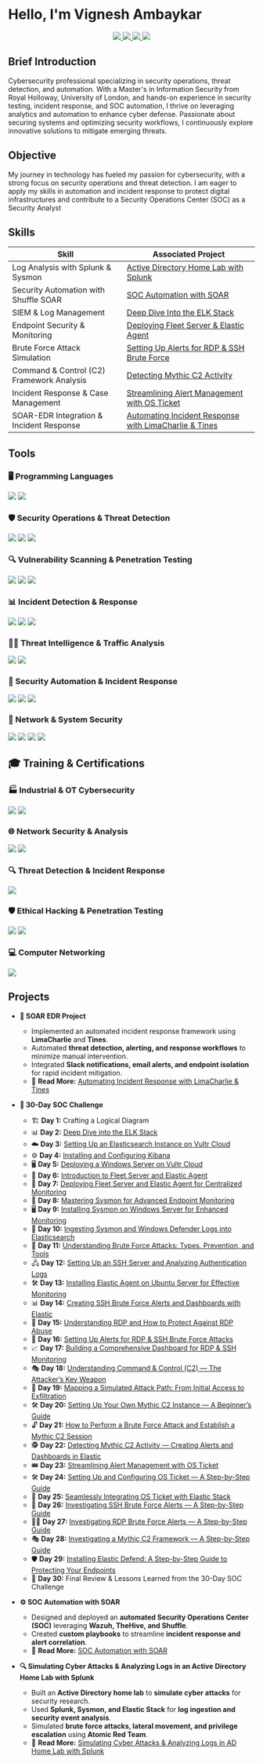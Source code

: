 # Hello, I'm Vignesh Ambaykar
<div align="center">
    <a href="https://www.linkedin.com/in/vigneshambaykar" target="_blank">
        <img src="https://img.shields.io/badge/-LinkedIn-0077B5?&style=for-the-badge&logo=LinkedIn&logoColor=white" />
    </a>
    <a href="mailto:vignesh3967@gmail.com" target="_blank">
        <img src="https://img.shields.io/badge/-Gmail-D14836?&style=for-the-badge&logo=Gmail&logoColor=white" />
    </a>
    <a href="https://medium.com/@vignesh3967" target="_blank">
        <img src="https://img.shields.io/badge/-Medium-000000?&style=for-the-badge&logo=Medium&logoColor=white" />
    </a>
    <a href="https://drive.google.com/file/d/1O5YCMClAjVdk7HV4dwEwFCJBiFeR7z_t/view?usp=sharing" target="_blank">
        <img src="https://img.shields.io/badge/-Resume-FFA500?&style=for-the-badge&logo=GoogleDrive&logoColor=white" />
    </a>
</div>

## Brief Introduction
Cybersecurity professional specializing in security operations, threat detection, and automation. With a Master's in Information Security from Royal Holloway, University of London,
and hands-on experience in security testing, incident response, and SOC automation, I thrive on leveraging analytics and automation to enhance cyber defense. 
Passionate about securing systems and optimizing security workflows, I continuously explore innovative solutions to mitigate emerging threats.

## Objective
My journey in technology has fueled my passion for cybersecurity, with a strong focus on security operations and threat detection. 
I am eager to apply my skills in automation and incident response to protect digital infrastructures and contribute 
to a Security Operations Center (SOC) as a Security Analyst

## Skills
| Skill                                         | Associated Project         |
|-----------------------------------------------|----------------------------|
| Log Analysis with Splunk & Sysmon          | <a href="https://medium.com/@vignesh3967/simulating-cyber-attack-and-analyzing-logs-in-an-active-directory-home-lab-with-splunk-640c4f88e667">Active Directory Home Lab with Splunk</a> |
| Security Automation with Shuffle SOAR | <a href="https://medium.com/@vignesh3967/soc-automation-with-soar-9203ed8f33b9">SOC Automation with SOAR</a> |
| SIEM & Log Management         | <a href="https://medium.com/@vignesh3967/a-deep-dive-into-the-elk-stack-understanding-elasticsearch-logstash-and-kibana-42ac12130831">Deep Dive Into the ELK Stack</a> |
| Endpoint Security & Monitoring      | <a href="https://medium.com/@vignesh3967/how-to-set-up-elastic-fleet-server-and-enroll-windows-server-using-elastic-agent-6bc77ccdda49">Deploying Fleet Server & Elastic Agent</a> |
| Brute Force Attack Simulation                  | <a href="https://medium.com/@vignesh3967/how-to-set-up-alerts-for-rdp-and-ssh-brute-force-attacks-on-windows-server-29cb11255028">Setting Up Alerts for RDP & SSH Brute Force</a> |
| Command & Control (C2) Framework Analysis | <a href="https://medium.com/@vignesh3967/detecting-mythic-c2-activity-creating-alerts-and-dashboards-in-elastic-a772c13e603a">Detecting Mythic C2 Activity</a> |
| Incident Response & Case Management | <a href="https://medium.com/@vignesh3967/streamlining-alert-management-a-beginners-guide-to-using-os-ticket-for-security-operations-131a4ae6df52">Streamlining Alert Management with OS Ticket</a> |
| SOAR-EDR Integration & Incident Response | <a href="https://medium.com/@vignesh3967/soar-edr-project-automating-incident-response-with-limacharlie-and-tines-9754364ec30c">Automating Incident Response with LimaCharlie & Tines</a> |

## Tools
### 🖥️ Programming Languages  
<div>
    <img src="https://img.shields.io/badge/-Python-3776AB?&style=for-the-badge&logo=Python&logoColor=white" />
    <img src="https://img.shields.io/badge/-Bash-4EAA25?&style=for-the-badge&logo=GNUBash&logoColor=white" />
</div>

### 🛡️ Security Operations & Threat Detection  
<div>
    <img src="https://img.shields.io/badge/-SIEM-0078D4?&style=for-the-badge&logo=Microsoft&logoColor=white" />
    <img src="https://img.shields.io/badge/-SOAR-FF4500?&style=for-the-badge&logo=Tines&logoColor=white" />
    <img src="https://img.shields.io/badge/-EDR-FFD700?&style=for-the-badge&logo=LimaCharlie&logoColor=black" />
</div>

### 🔍 Vulnerability Scanning & Penetration Testing  
<div>
    <img src="https://img.shields.io/badge/-Nmap-4A8BC2?&style=for-the-badge&logo=Nmap&logoColor=white" />
    <img src="https://img.shields.io/badge/-Burp_Suite-FF5733?&style=for-the-badge&logo=BurpSuite&logoColor=white" />
    <img src="https://img.shields.io/badge/-Metasploit-0099CC?&style=for-the-badge&logo=Metasploit&logoColor=white" />
</div>

### 📊 Incident Detection & Response  
<div>
    <img src="https://img.shields.io/badge/-Splunk-000000?&style=for-the-badge&logo=Splunk&logoColor=white" />
    <img src="https://img.shields.io/badge/-Elastic_Security-005571?&style=for-the-badge&logo=Elastic&logoColor=white" />
    <img src="https://img.shields.io/badge/-Wazuh-EE4C2C?&style=for-the-badge&logo=Wazuh&logoColor=white" />
</div>

### 🕵️‍♂️ Threat Intelligence & Traffic Analysis  
<div>
    <img src="https://img.shields.io/badge/-Wireshark-1679A7?&style=for-the-badge&logo=Wireshark&logoColor=white" />
    <img src="https://img.shields.io/badge/-Traffic_Analysis-5C2D91?&style=for-the-badge&logo=Security&logoColor=white" />
</div>

### 🔧 Security Automation & Incident Response  
<div>
    <img src="https://img.shields.io/badge/-Tines-000000?&style=for-the-badge&logo=Tines&logoColor=white" />
    <img src="https://img.shields.io/badge/-Shuffle-FF4500?&style=for-the-badge&logo=Shuffle&logoColor=white" />
    <img src="https://img.shields.io/badge/-LimaCharlie-FFD700?&style=for-the-badge&logo=LimaCharlie&logoColor=black" />
</div>

### 🔐 Network & System Security  
<div>
    <img src="https://img.shields.io/badge/-IDS/IPS-5C2D91?&style=for-the-badge&logo=Security&logoColor=white" />
    <img src="https://img.shields.io/badge/-TCP/IP-0078D4?&style=for-the-badge&logo=Internet&logoColor=white" />
    <img src="https://img.shields.io/badge/-Active_Directory-00A4EF?&style=for-the-badge&logo=Microsoft&logoColor=white" />
    <img src="https://img.shields.io/badge/-Linux_(Ubuntu/Kali)-FCC624?&style=for-the-badge&logo=Linux&logoColor=black" />
</div>

## 🎓 Training & Certifications  

### 🏭 Industrial & OT Cybersecurity  
<div>
    <img src="https://img.shields.io/badge/-Fundamentals_of_OT_Cybersecurity_(ICS/SCADA)-005571?&style=for-the-badge&logo=Security&logoColor=white" />
    <img src="https://img.shields.io/badge/-Industrial_Cybersecurity_(IEC_62443)-FF5733?&style=for-the-badge&logo=Security&logoColor=white" />
</div>

### 🌐 Network Security & Analysis  
<div>
    <img src="https://img.shields.io/badge/-Network_Support_and_Security_(Cisco)-0078D4?&style=for-the-badge&logo=Cisco&logoColor=white" />
    <img src="https://img.shields.io/badge/-Introduction_to_Network_Analysis_(Security_Blue_Team)-1F70C1?&style=for-the-badge&logo=Security&logoColor=white" />
</div>

### 🔍 Threat Detection & Incident Response  
<div>
    <img src="https://img.shields.io/badge/-Identifying_Web_Attacks_Through_Logs_(Cybrary)-000000?&style=for-the-badge&logo=Cybrary&logoColor=white" />
</div>

### 🛡️ Ethical Hacking & Penetration Testing  
<div>
    <img src="https://img.shields.io/badge/-Full_Ethical_Hacking_&_Penetration_Testing_(Udemy)-A435F0?&style=for-the-badge&logo=Udemy&logoColor=white" />
    <img src="https://img.shields.io/badge/-Certified_Ethical_Hacking_(Binary_Technology)-FF0000?&style=for-the-badge&logo=Security&logoColor=white" />
</div>

### 💻 Computer Networking  
<div>
    <img src="https://img.shields.io/badge/-The_Bits_&_Bytes_of_Computer_Networking_(Coursera)-2A73CC?&style=for-the-badge&logo=Coursera&logoColor=white" />
</div>


## Projects
- **🔄 SOAR EDR Project**  
    - Implemented an automated incident response framework using **LimaCharlie** and **Tines**.  
    - Automated **threat detection, alerting, and response workflows** to minimize manual intervention.  
    - Integrated **Slack notifications, email alerts, and endpoint isolation** for rapid incident mitigation.  
    - 📖 **Read More:** [Automating Incident Response with LimaCharlie & Tines](https://medium.com/@vignesh3967/soar-edr-project-automating-incident-response-with-limacharlie-and-tines-9754364ec30c)  
    
- **🚀 30-Day SOC Challenge**  
    - 🏗 **Day 1:** Crafting a Logical Diagram  
    - 📊 **Day 2:** [Deep Dive into the ELK Stack](https://medium.com/@vignesh3967/a-deep-dive-into-the-elk-stack-understanding-elasticsearch-logstash-and-kibana-42ac12130831)  
    - ☁️ **Day 3:** [Setting Up an Elasticsearch Instance on Vultr Cloud](https://medium.com/@vignesh3967/setting-up-an-elasticsearch-instance-on-your-vultr-cloud-server-ed4a56125ec1)  
    - ⚙️ **Day 4:** [Installing and Configuring Kibana](https://medium.com/@vignesh3967/installing-and-configuring-kibana-on-your-vultr-cloud-server-d4159584d94f)  
    - 🖥 **Day 5:** [Deploying a Windows Server on Vultr Cloud](https://medium.com/@vignesh3967/deploying-a-windows-server-on-vultr-cloud-46525ea1ccc6)  
    - 🔄 **Day 6:** [Introduction to Fleet Server and Elastic Agent](https://medium.com/@vignesh3967/introduction-to-fleet-server-and-elastic-agent-d460abecd3ce)  
    - 🚀 **Day 7:** [Deploying Fleet Server and Elastic Agent for Centralized Monitoring](https://medium.com/@vignesh3967/how-to-set-up-elastic-fleet-server-and-enroll-windows-server-using-elastic-agent-6bc77ccdda49)  
    - 🔎 **Day 8:** [Mastering Sysmon for Advanced Endpoint Monitoring](https://medium.com/@vignesh3967/introduction-to-sysmon-c34af02d5c42)  
    - 🖥 **Day 9:** [Installing Sysmon on Windows Server for Enhanced Monitoring](https://medium.com/@vignesh3967/how-to-install-sysmon-on-a-windows-server-and-confirm-telemetry-ee206cd416e3)  
    - 📑 **Day 10:** [Ingesting Sysmon and Windows Defender Logs into Elasticsearch](https://medium.com/@vignesh3967/ingesting-sysmon-and-windows-defender-logs-into-elasticsearch-a-step-by-step-guide-eec9a4df4fd3)  
    - 🔐 **Day 11:** [Understanding Brute Force Attacks: Types, Prevention, and Tools](https://medium.com/@vignesh3967/understanding-brute-force-attacks-types-prevention-and-tools-e388b8796fe7)  
    - 🖧 **Day 12:** [Setting Up an SSH Server and Analyzing Authentication Logs](https://medium.com/@vignesh3967/setting-up-an-ssh-server-and-analyzing-authentication-logs-67d5a89f56d9)  
    - 🛠 **Day 13:** [Installing Elastic Agent on Ubuntu Server for Effective Monitoring](https://medium.com/@vignesh3967/installing-elastic-agent-on-ubuntu-server-for-effective-monitoring-33a6ab64f211)  
    - 📊 **Day 14:** [Creating SSH Brute Force Alerts and Dashboards with Elastic](https://medium.com/@vignesh3967/creating-ssh-brute-force-alerts-and-dashboards-with-elastic-866543e5c068)  
    - 🔑 **Day 15:** [Understanding RDP and How to Protect Against RDP Abuse](https://medium.com/@vignesh3967/understanding-remote-desktop-protocol-rdp-and-how-to-protect-yourself-from-rdp-abuse-7a1ef09dd7be)  
    - 🚨 **Day 16:** [Setting Up Alerts for RDP & SSH Brute Force Attacks](https://medium.com/@vignesh3967/how-to-set-up-alerts-for-rdp-and-ssh-brute-force-attacks-on-windows-server-29cb11255028)  
    - 📈 **Day 17:** [Building a Comprehensive Dashboard for RDP & SSH Monitoring](https://medium.com/@vignesh3967/building-a-comprehensive-dashboard-for-rdp-ssh-authentication-monitoring-a7c0ab11907e)  
    - 🎭 **Day 18:** [Understanding Command & Control (C2) — The Attacker’s Key Weapon](https://medium.com/@vignesh3967/understanding-command-control-c2-a-deep-dive-into-attackers-key-weapon-0b1768d9de62)  
    - 📍 **Day 19:** [Mapping a Simulated Attack Path: From Initial Access to Exfiltration](https://medium.com/@vignesh3967/mapping-a-simulated-attack-path-from-initial-access-to-exfiltration-d528248952ae)  
    - 🛠 **Day 20:** [Setting Up Your Own Mythic C2 Instance — A Beginner’s Guide](https://medium.com/@vignesh3967/how-to-set-up-your-own-mythic-c2-instance-a-beginners-guide-to-understanding-mythic-24860c1b5a68)  
    - 🔓 **Day 21:** [How to Perform a Brute Force Attack and Establish a Mythic C2 Session](https://medium.com/@vignesh3967/how-to-perform-a-brute-force-attack-and-establish-a-mythic-c2-session-2392edd60e71)  
    - 🕵️ **Day 22:** [Detecting Mythic C2 Activity — Creating Alerts and Dashboards in Elastic](https://medium.com/@vignesh3967/detecting-mythic-c2-activity-creating-alerts-and-dashboards-in-elastic-a772c13e603a)  
    - 🎟 **Day 23:** [Streamlining Alert Management with OS Ticket](https://medium.com/@vignesh3967/streamlining-alert-management-a-beginners-guide-to-using-os-ticket-for-security-operations-131a4ae6df52)  
    - 🛠 **Day 24:** [Setting Up and Configuring OS Ticket — A Step-by-Step Guide](https://medium.com/@vignesh3967/how-to-set-up-and-configure-osticket-a-step-by-step-guide-4b61bba87506)  
    - 🔗 **Day 25:** [Seamlessly Integrating OS Ticket with Elastic Stack](https://medium.com/@vignesh3967/seamlessly-integrating-os-ticket-with-elastic-stack-a-complete-guide-d7597c1aca90)  
    - 🧐 **Day 26:** [Investigating SSH Brute Force Alerts — A Step-by-Step Guide](https://medium.com/@vignesh3967/investigating-ssh-brute-force-alerts-a-step-by-step-guide-e349bfd16c9f)  
    - 🕵️‍♂️ **Day 27:** [Investigating RDP Brute Force Alerts — A Step-by-Step Guide](https://medium.com/@vignesh3967/investigating-rdp-brute-force-alerts-a-step-by-step-guide-1128d4138eec)  
    - 🎭 **Day 28:** [Investigating a Mythic C2 Framework — A Step-by-Step Guide](https://medium.com/@vignesh3967/investigating-a-mythic-c2-framework-a-step-by-step-guide-a135d1dbe61c)  
    - 🛡 **Day 29:** [Installing Elastic Defend: A Step-by-Step Guide to Protecting Your Endpoints](https://medium.com/@vignesh3967/installing-elastic-defend-a-step-by-step-guide-to-protecting-your-endpoints-6ee9a0008f96)  
    - 🏁 **Day 30:** Final Review & Lessons Learned from the 30-Day SOC Challenge  

- **⚙️ SOC Automation with SOAR**  
    - Designed and deployed an **automated Security Operations Center (SOC)** leveraging **Wazuh, TheHive, and Shuffle**.  
    - Created **custom playbooks** to streamline **incident response and alert correlation**.
    - 📖 **Read More:** [SOC Automation with SOAR](https://medium.com/@vignesh3967/soc-automation-with-soar-9203ed8f33b9)   

- **🔍 Simulating Cyber Attacks & Analyzing Logs in an Active Directory Home Lab with Splunk**
    - Built an **Active Directory home lab** to **simulate cyber attacks** for security research.  
    - Used **Splunk, Sysmon, and Elastic Stack** for **log ingestion and security event analysis**.  
    - Simulated **brute force attacks, lateral movement, and privilege escalation** using **Atomic Red Team**.  
    - 📖 **Read More:** [Simulating Cyber Attacks & Analyzing Logs in AD Home Lab with Splunk](https://medium.com/@vignesh3967/simulating-cyber-attack-and-analyzing-logs-in-an-active-directory-home-lab-with-splunk-640c4f88e667)  

